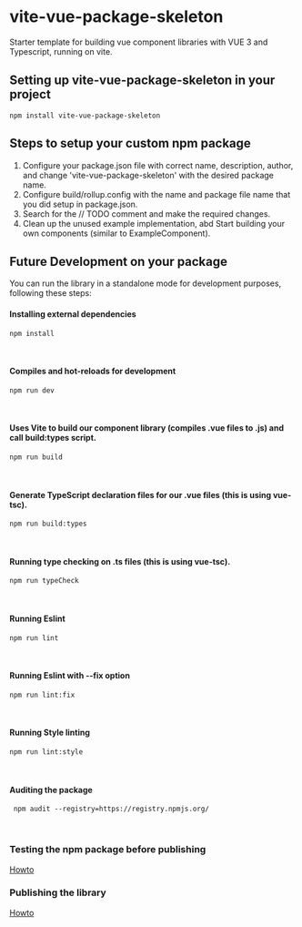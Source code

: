 # vite-vue-package-skeleton
Starter template for building vue component libraries with VUE 3 and Typescript, running on vite.


## Setting up vite-vue-package-skeleton in your project

```
npm install vite-vue-package-skeleton
```
## Steps to setup your custom npm package
1. Configure your package.json file with correct name, description, author, and change 'vite-vue-package-skeleton' with the desired package name.
2. Configure build/rollup.config with the name and package file name that you did setup in package.json.
3. Search for the // TODO comment and make the required changes.
4. Clean up the unused example implementation, abd Start building your own components (similar to ExampleComponent).


## Future Development on your package
You can run the library in a standalone mode for development purposes, following these steps:

#### Installing external dependencies
```
npm install
```

<br/>

#### Compiles and hot-reloads for development
```
npm run dev
```

<br/>

#### Uses Vite to build our component library (compiles .vue files to .js) and call build:types script.
```
npm run build
```

<br/>

#### Generate TypeScript declaration files for our .vue files (this is using vue-tsc).
```
npm run build:types
```

<br/>

#### Running type checking on .ts files (this is using vue-tsc).
```
npm run typeCheck
```

<br/>

#### Running Eslint
```
npm run lint
```

<br/>

#### Running Eslint with --fix option
```
npm run lint:fix
```

<br/>

#### Running Style linting
```
npm run lint:style
```

<br/>

#### Auditing the package
```
 npm audit --registry=https://registry.npmjs.org/
```

<br/>

### Testing the npm package before publishing
[Howto](./docs/testing-package.md)


### Publishing the library
[Howto](./docs/build.md)
